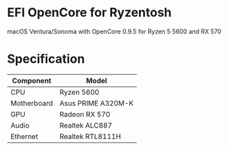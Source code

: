 # EFI OpenCore for Ryzentosh

macOS Ventura/Sonoma with OpenCore 0.9.5 for Ryzen 5 5600 and RX 570

# Specification

| Component  | Model |
| ------------- | ------------- |
| CPU  | Ryzen 5600  |
| Motherboard  | Asus PRIME A320M-K  | 
| GPU  | Radeon RX 570  |
| Audio  | Realtek ALC887  |
| Ethernet  | Realtek RTL8111H  |
